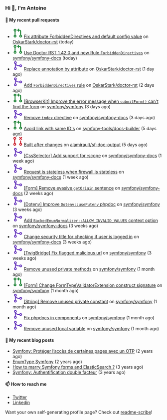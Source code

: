 ### Hi 👋, I'm Antoine

#### 👷 My recent pull requests

- ![](./assets/pr-open.svg) [Fix attribute ForbiddenDirectives and default config value](https://github.com/OskarStark/doctor-rst/pull/1364) on [OskarStark/doctor-rst](https://github.com/OskarStark/doctor-rst) (today)
- ![](./assets/pr-open.svg) [Use Doctor RST 1.42.0 and new Rule `ForbiddenDirectives`](https://github.com/symfony/symfony-docs/pull/18148) on [symfony/symfony-docs](https://github.com/symfony/symfony-docs) (today)
- ![](./assets/pr-merged.svg) [Replace annotation by attribute](https://github.com/OskarStark/doctor-rst/pull/1362) on [OskarStark/doctor-rst](https://github.com/OskarStark/doctor-rst) (1 day ago)
- ![](./assets/pr-merged.svg) [Add `ForbiddenDirectives` rule](https://github.com/OskarStark/doctor-rst/pull/1360) on [OskarStark/doctor-rst](https://github.com/OskarStark/doctor-rst) (2 days ago)
- ![](./assets/pr-open.svg) [[BrowserKit] Improve the error message when `submitForm()` can&#39;t find the form](https://github.com/symfony/symfony/pull/49839) on [symfony/symfony](https://github.com/symfony/symfony) (3 days ago)
- ![](./assets/pr-merged.svg) [Remove `index` directive](https://github.com/symfony/symfony-docs/pull/18130) on [symfony/symfony-docs](https://github.com/symfony/symfony-docs) (3 days ago)
- ![](./assets/pr-open.svg) [Avoid link with same ID&#39;s](https://github.com/symfony-tools/docs-builder/pull/152) on [symfony-tools/docs-builder](https://github.com/symfony-tools/docs-builder) (5 days ago)
- ![](./assets/pr-closed.svg) [Built after changes](https://github.com/alamirault/sf-doc-output/pull/1) on [alamirault/sf-doc-output](https://github.com/alamirault/sf-doc-output) (5 days ago)
- ![](./assets/pr-merged.svg) [[CssSelector] Add support for :scope](https://github.com/symfony/symfony-docs/pull/18109) on [symfony/symfony-docs](https://github.com/symfony/symfony-docs) (1 week ago)
- ![](./assets/pr-merged.svg) [Request is stateless when firewall is stateless](https://github.com/symfony/symfony-docs/pull/18108) on [symfony/symfony-docs](https://github.com/symfony/symfony-docs) (1 week ago)
- ![](./assets/pr-merged.svg) [[Form] Remove evasive `getOrigin` sentence](https://github.com/symfony/symfony-docs/pull/18047) on [symfony/symfony-docs](https://github.com/symfony/symfony-docs) (2 weeks ago)
- ![](./assets/pr-merged.svg) [[Dotenv] Improve `Dotenv::usePutenv` phpdoc](https://github.com/symfony/symfony/pull/49649) on [symfony/symfony](https://github.com/symfony/symfony) (3 weeks ago)
- ![](./assets/pr-merged.svg) [Add `BackedEnumNormalizer::ALLOW_INVALID_VALUES` context option](https://github.com/symfony/symfony-docs/pull/18037) on [symfony/symfony-docs](https://github.com/symfony/symfony-docs) (3 weeks ago)
- ![](./assets/pr-merged.svg) [Change security title for checking if user is logged in](https://github.com/symfony/symfony-docs/pull/18036) on [symfony/symfony-docs](https://github.com/symfony/symfony-docs) (3 weeks ago)
- ![](./assets/pr-merged.svg) [[TwigBridge] Fix flagged malicious url](https://github.com/symfony/symfony/pull/49602) on [symfony/symfony](https://github.com/symfony/symfony) (3 weeks ago)
- ![](./assets/pr-merged.svg) [Remove unused private methods](https://github.com/symfony/symfony/pull/49517) on [symfony/symfony](https://github.com/symfony/symfony) (1 month ago)
- ![](./assets/pr-open.svg) [[Form] Change FormTypeValidatorExtension construct signature](https://github.com/symfony/symfony/pull/49502) on [symfony/symfony](https://github.com/symfony/symfony) (1 month ago)
- ![](./assets/pr-merged.svg) [[String] Remove unused private constant](https://github.com/symfony/symfony/pull/49501) on [symfony/symfony](https://github.com/symfony/symfony) (1 month ago)
- ![](./assets/pr-merged.svg) [Fix phpdocs in components](https://github.com/symfony/symfony/pull/49482) on [symfony/symfony](https://github.com/symfony/symfony) (1 month ago)
- ![](./assets/pr-merged.svg) [Remove unused local variable](https://github.com/symfony/symfony/pull/49481) on [symfony/symfony](https://github.com/symfony/symfony) (1 month ago)


#### 📜 My recent blog posts

- [Symfony: Protéger l’accès de certaines pages avec un OTP](https://alamirault.medium.com/symfony-prot%C3%A9ger-lacc%C3%A8s-de-certaines-pages-avec-un-otp-4d72458e3d08?source=rss-cebacd5f419e------2) (2 years ago)
- [EnumType Symfony](https://alamirault.medium.com/enumtype-symfony-cf7dc32ca2f2?source=rss-cebacd5f419e------2) (2 years ago)
- [How to marry Symfony forms and ElasticSearch ?](https://alamirault.medium.com/how-to-marry-symfony-forms-and-elasticsearch-24a9ccefa185?source=rss-cebacd5f419e------2) (3 years ago)
- [Symfony: Authentification double facteur](https://alamirault.medium.com/symfony-authentification-double-facteur-a2be5d405420?source=rss-cebacd5f419e------2) (3 years ago)

#### 📫 How to reach me

- [Twitter](https://twitter.com/a_lamirault)
- [Linkedin](https://www.linkedin.com/in/antoine-lamirault-9a9a9a107/)

Want your own self-generating profile page? Check out [readme-scribe](https://github.com/muesli/readme-scribe)!
